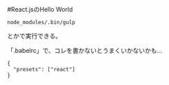 #React.jsのHello World

```
node_modules/.bin/gulp
```
とかで実行できる。

「.babelrc」で、コレを書かないとうまくいかないかも...
```
{
  "presets": ["react"]
}
```